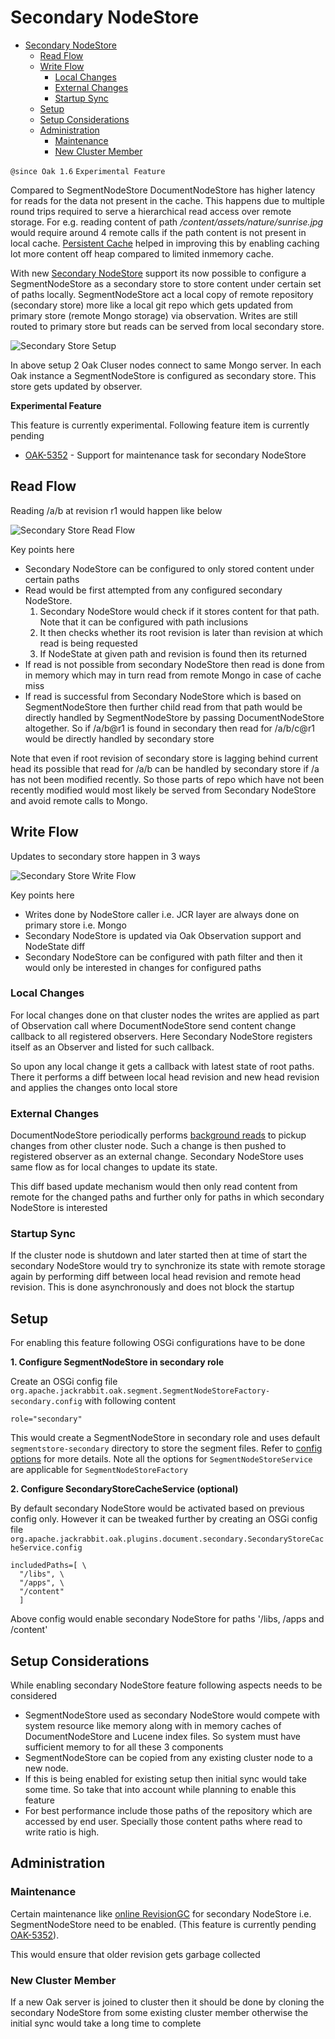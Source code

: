 <!--
   Licensed to the Apache Software Foundation (ASF) under one or more
   contributor license agreements.  See the NOTICE file distributed with
   this work for additional information regarding copyright ownership.
   The ASF licenses this file to You under the Apache License, Version 2.0
   (the "License"); you may not use this file except in compliance with
   the License.  You may obtain a copy of the License at

       http://www.apache.org/licenses/LICENSE-2.0

   Unless required by applicable law or agreed to in writing, software
   distributed under the License is distributed on an "AS IS" BASIS,
   WITHOUT WARRANTIES OR CONDITIONS OF ANY KIND, either express or implied.
   See the License for the specific language governing permissions and
   limitations under the License.
  -->
# Secondary NodeStore
 
* [Secondary NodeStore](#secondary-node-store)
   * [Read Flow](#read-flow)
   * [Write Flow](#write-flow)
       * [Local Changes](#write-flow-local-changes)
       * [External Changes](#write-flow-external-changes)
       * [Startup Sync](#write-flow-startup-sync)
   * [Setup ](#usage)
   * [Setup Considerations](#setup-considerations)
   * [Administration](#administration)
       * [Maintenance](#secondary-store-maintenance)
       * [New Cluster Member](#secondary-store-cluster)
         
`@since Oak 1.6`
`Experimental Feature`
 
Compared to SegmentNodeStore DocumentNodeStore has higher latency for reads for the data not present in the cache. 
This happens due to multiple round trips required to serve a hierarchical read access over remote storage. 
For e.g. reading content of path _/content/assets/nature/sunrise.jpg_ would require around 4 remote calls if the path 
content is not present in local cache. 
[Persistent Cache](../persistent-cache.html) helped in improving this by enabling caching lot more content off heap 
compared to limited inmemory cache. 
 
With new [Secondary NodeStore][OAK-1312] support its now possible to configure a SegmentNodeStore as a secondary store to 
store content under certain set of paths locally. 
SegmentNodeStore act a local copy of remote repository (secondary store) more like a local git repo which gets updated 
from primary store (remote Mongo storage) via observation. 
Writes are still routed to primary store but reads can be served from local secondary store.
  
![Secondary Store Setup](secondary-store.png)

In above setup 2 Oak Cluser nodes connect to same Mongo server. In each Oak instance a SegmentNodeStore is configured
as secondary store. This store gets updated by observer.

**Experimental Feature**

This feature is currently experimental. Following feature item is currently pending

* [OAK-5352][OAK-5352] - Support for maintenance task for secondary NodeStore

## <a name="read-flow"></a> Read Flow

Reading /a/b at revision r1 would happen like below

![Secondary Store Read Flow](secondary-store-read.png)  


Key points here

* Secondary NodeStore can be configured to only stored content under certain paths
* Read would be first attempted from any configured secondary NodeStore. 
    1. Secondary NodeStore would check if it stores content for that path. Note that it can be configured with path 
       inclusions
    2. It then checks whether its root revision is later than revision at which read is being requested
    3. If NodeState at given path and revision is found then its returned 
* If read is not possible from secondary NodeStore then read is done from in memory which may in turn read from remote
   Mongo in case of cache miss
* If read is successful from Secondary NodeStore which is based on SegmentNodeStore then further child read from 
   that path would be directly handled by SegmentNodeStore by passing DocumentNodeStore altogether. So if /a/b@r1 is 
   found in secondary then read for /a/b/c@r1 would be directly handled by secondary store
    
Note that even if root revision of secondary store is lagging behind current head its possible that read for /a/b can
be handled by secondary store if /a has not been modified recently. So those parts of repo which have not been recently 
modified would most likely be served from Secondary NodeStore and avoid remote calls to Mongo.
 
## <a name="write-flow"></a> Write Flow

Updates to secondary store happen in 3 ways

![Secondary Store Write Flow](secondary-store-write.png)  

Key points here

* Writes done by NodeStore caller i.e. JCR layer are always done on primary store i.e. Mongo
* Secondary NodeStore is updated via Oak Observation support and NodeState diff
* Secondary NodeStore can be configured with path filter and then it would only be interested in 
  changes for configured paths


### <a name="write-flow-local-changes"></a> Local Changes

For local changes done on that cluster nodes the writes are applied as part of Observation call where DocumentNodeStore
send content change callback to all registered observers. Here Secondary NodeStore registers itself as an Observer
and listed for such callback.

So upon any local change it gets a callback with latest state of root paths. There it performs a diff between local 
head revision and new head revision and applies the changes onto local store

### <a name="write-flow-external-changes"></a> External Changes

DocumentNodeStore periodically performs [background reads](../documentmk.html#bg-read) to pickup changes from other
cluster node. Such a change is then pushed to registered observer as an external change. Secondary NodeStore uses 
same flow as for local changes to update its state.

This diff based update mechanism would then only read content from remote for the changed paths and further only for
paths in which secondary NodeStore is interested

### <a name="write-flow-startup-sync"></a> Startup Sync

If the cluster node is shutdown and later started then at time of start the secondary NodeStore would try to synchronize
its state with remote storage again by performing diff between local head revision and remote head revision. This
is done asynchronously and does not block the startup


## <a name="usage"></a> Setup 

For enabling this feature following OSGi configurations have to be done

**1. Configure SegmentNodeStore in secondary role**

Create an OSGi config file `org.apache.jackrabbit.oak.segment.SegmentNodeStoreFactory-secondary.config` with following
content

    role="secondary"
    
This would create a SegmentNodeStore in secondary role and uses default `segmentstore-secondary` directory to store 
the segment files. Refer to [config options](../../osgi_config.html#config-SegmentNodeStoreService) for more details.
Note all the options for `SegmentNodeStoreService` are applicable for `SegmentNodeStoreFactory`

**2. Configure SecondaryStoreCacheService (optional)**

By default secondary NodeStore would be activated based on previous config only. However it can be tweaked further
by creating an OSGi config file `org.apache.jackrabbit.oak.plugins.document.secondary.SecondaryStoreCacheService.config`

    includedPaths=[ \
      "/libs", \
      "/apps", \
      "/content"
      ]

Above config would enable secondary NodeStore for paths '/libs, /apps and /content'

## <a name="setup-considerations"></a> Setup Considerations

While enabling secondary NodeStore feature following aspects needs to be considered

* SegmentNodeStore used as secondary NodeStore would compete with system resource like memory along with 
  in memory caches of DocumentNodeStore and Lucene index files. So system must have sufficient memory to
  for all these 3 components
* SegmentNodeStore can be copied from any existing cluster node to a new node. 
* If this is being enabled for existing setup then initial sync would take some time. So take that into account
  while planning to enable this feature
* For best performance include those paths of the repository which are accessed by end user. Specially those
  content paths where read to write ratio is high.

## <a name="administration"></a> Administration

### <a name="secondary-store-maintenance"></a> Maintenance

Certain maintenance like [online RevisionGC](../segment/overview.html#garbage-collection) for secondary 
NodeStore i.e. SegmentNodeStore need to be enabled. (This feature is currently pending [OAK-5352][OAK-5352]).

This would ensure that older revision gets garbage collected

### <a name="secondary-store-cluster"></a> New Cluster Member

If a new Oak server is joined to cluster then it should be done by cloning the secondary NodeStore from some existing
cluster member otherwise the initial sync would take a long time to complete

[OAK-5352]: https://issues.apache.org/jira/browse/OAK-5352
[OAK-1312]: https://issues.apache.org/jira/browse/OAK-1312
